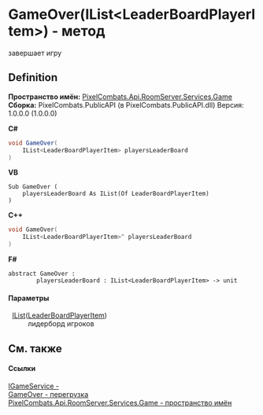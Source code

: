 # GameOver(IList&lt;LeaderBoardPlayerItem&gt;) - метод


завершает игру



## Definition
**Пространство имён:** <a href="4584ac61-93b9-69e2-657a-49d576172c45">PixelCombats.Api.RoomServer.Services.Game</a>  
**Сборка:** PixelCombats.PublicAPI (в PixelCombats.PublicAPI.dll) Версия: 1.0.0.0 (1.0.0.0)

**C#**
``` C#
void GameOver(
	IList<LeaderBoardPlayerItem> playersLeaderBoard
)
```
**VB**
``` VB
Sub GameOver ( 
	playersLeaderBoard As IList(Of LeaderBoardPlayerItem)
)
```
**C++**
``` C++
void GameOver(
	IList<LeaderBoardPlayerItem>^ playersLeaderBoard
)
```
**F#**
``` F#
abstract GameOver : 
        playersLeaderBoard : IList<LeaderBoardPlayerItem> -> unit 
```



#### Параметры
<dl><dt>  <a href="https://learn.microsoft.com/dotnet/api/system.collections.generic.ilist-1" target="_blank" rel="noopener noreferrer">IList</a>(<a href="838b2201-e3be-d7bf-eb0a-e608af1a25bd">LeaderBoardPlayerItem</a>)</dt><dd>лидерборд игроков</dd></dl>

## См. также


#### Ссылки
<a href="ab34782e-181c-17a0-e9a6-0f19d41e73d2">IGameService - </a>  
<a href="ab320483-5bf2-8fce-f6ee-6e6e587bb015">GameOver - перегрузка</a>  
<a href="4584ac61-93b9-69e2-657a-49d576172c45">PixelCombats.Api.RoomServer.Services.Game - пространство имён</a>  
